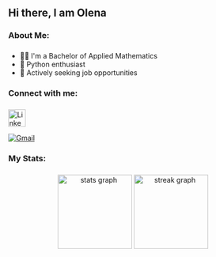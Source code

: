 ## Hi there, I am Olena

###

<h3 align="left">About Me:</h3>

###

<ul>
  <li>👩‍🏫 I'm a Bachelor of Applied Mathematics </li>
  <li>🐍 Python enthusiast </li>
  <li>🔎 Actively seeking job opportunities </li>
</ul>

###

<h3 align="left">Connect with me:</h3>

###

<div align="left">

  <a href="https://www.linkedin.com/in/olena-sazonets-677793295/">
  <img src="https://img.shields.io/static/v1?message=LinkedIn&logo=linkedin&label=&color=0077B5&logoColor=white&labelColor=&style=for-the-badge" alt="LinkedIn" style="height: 35px;">
  </a>
  
  [![Gmail](https://img.shields.io/static/v1?message=Gmail&logo=gmail&label=&color=D14836&logoColor=white&labelColor=&style=for-the-badge)](mailto:osazonets@gmail.com)
</div>

###

<h3 align="left">My Stats:</h3>

###

<div align="center">
  <img src="https://github-readme-stats.vercel.app/api?username=ollenaaa&hide_title=false&hide_rank=false&show_icons=true&include_all_commits=true&count_private=true&disable_animations=false&theme=dracula&locale=en&hide_border=false" height="150" alt="stats graph"  />
  <img src="https://streak-stats.demolab.com?user=ollenaaa&locale=en&mode=daily&theme=dark&hide_border=false&border_radius=5&order=3" height="150" alt="streak graph"/>
</div>

###
